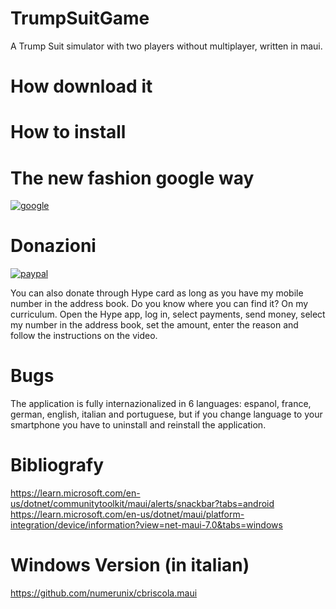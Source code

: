 # TrumpSuitGame
A Trump Suit simulator with two players without multiplayer, written in maui.

# How download it

# How to install

# The new fashion google way

[![google](https://play.google.com/intl/en_us/badges/static/images/badges/en_badge_web_generic.png)](https://play.google.com/store/apps/details?id=org.altervista.numerone.trumpsuitgame&hl=en)

# Donazioni

[![paypal](https://www.paypalobjects.com/en_US/EN/i/btn/btn_donateCC_LG.gif)](https://www.paypal.com/cgi-bin/webscr?cmd=_s-xclick&hosted_button_id=H4ZHTFRCETWXG)

You can also donate through Hype card as long as you have my mobile number in the address book. Do you know where you can find it? On my curriculum.
Open the Hype app, log in, select payments, send money, select my number in the address book, set the amount, enter the reason and follow the instructions on the video.

# Bugs

The application is fully internazionalized in 6 languages: espanol, france, german, english, italian and portuguese, but if you change language to your smartphone you have to uninstall and reinstall the application.

# Bibliografy
https://learn.microsoft.com/en-us/dotnet/communitytoolkit/maui/alerts/snackbar?tabs=android
https://learn.microsoft.com/en-us/dotnet/maui/platform-integration/device/information?view=net-maui-7.0&tabs=windows

# Windows Version (in italian)
https://github.com/numerunix/cbriscola.maui
